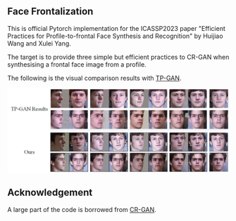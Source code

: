 ## Face Frontalization
This is official Pytorch implementation for the ICASSP2023 paper "Efficient Practices for Profile-to-frontal Face Synthesis and Recognition" by Huijiao Wang and Xulei Yang.

The target is to provide three simple but efficient practices to CR-GAN when synthesising a frontal face image from a profile.

The following is the visual comparison results with [TP-GAN](https://github.com/HRLTY/TP-GAN).

![Visual Comparison results with TP-GAN](results/Compare_with_TP-GAN.jpg)


## Acknowledgement
A large part of the code is borrowed from [CR-GAN](https://github.com/bluer555/CR-GAN). 
